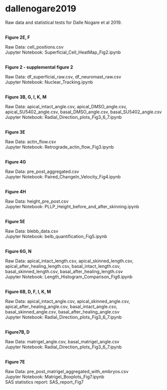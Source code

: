 # dallenogare2019
Raw data and statistical tests for Dalle Nogare et al 2019.

<br>
<b> Figure 2E, F </b>

Raw Data: cell_positions.csv<br>
Jupyter Notebook: Superficial_Cell_HeatMap_Fig2.ipynb

<br>
<b> Figure 2 - supplemental figure 2 </b>

Raw Data: df_superficial_raw.csv, df_neuromast_raw.csv<br>
Jupyter Notebook: Nuclear_Tracking.ipynb


<br>
<b> Figure 3B, G, I, K, M</b>

Raw Data: apical_intact_angle.csv, apical_DMSO_angle.csv, apical_SU5402_angle.csv, basal_DMSO_angle.csv, basal_SU5402_angle.csv<br>
Jupyter Notebook: Radial_Direction_plots_Fig3_6_7.ipynb

<br>
<b>Figure 3E </b>

Raw Data: actin_flow.csv<br>
Jupyter Notebook: Retrograde_actin_flow_Fig3.ipynb

<br>
<b> Figure 4G</b>

Raw Data: pre_post_aggregated.csv<br>
Jupyter Notebook: Paired_ChangeIn_Velocity_Fig4.ipynb

<br>
<b> Figure 4H</b>

Raw Data: height_pre_post.csv<br>
Jupyter Notebook: PLLP_Height_before_and_after_skinning.ipynb

<br>
<b> Figure 5E</b>

Raw Data: blebb_data.csv<br>
Jupyter Notebook: belb_quantification_Fig5.ipynb

<br>
<b> Figure 6G, N</b>

Raw Data: apical_intact_length.csv, apical_skinned_length.csv, apical_after_healing_length.csv, basal_intact_length.csv, basal_skinned_length.csv, basal_after_healing_length.csv<br>
Jupyter Notebook: Length_Histogram_Comparison_Fig6.ipynb

<br>
<b> Figure 6B, D, F, I, K, M</b>

Raw Data: apical_intact_angle.csv, apical_skinned_angle.csv, apical_after_healing_angle.csv, basal_intact_angle.csv, basal_skinned_angle.csv, basal_after_healing_angle.csv<br>
Jupyter Notebook: Radial_Direction_plots_Fig3_6_7.ipynb

<br>
<b> Figure7B, D</b>

Raw Data: matrigel_angle.csv, basal_matrigel_angle.csv<br>
Jupyter Notebook: Radial_Direction_plots_Fig3_6_7.ipynb

<br>
<b> Figure 7E</b>

Raw Data: pre_post_matrigel_aggregated_with_embryos.csv<br>
Jupyter Notebook: Matrigel_Boxplots_Fig7.ipynb<br>
SAS statistics report: SAS_report_Fig7

